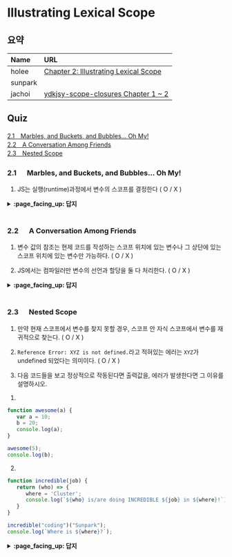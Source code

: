 # Illustrating Lexical Scope

## 요약
| Name | URL |
|:---|:---|
| holee | [Chapter 2: Illustrating Lexical Scope](https://github.com/hochan222/Everything-in-JavaScript/wiki/Chapter-2:-Illustrating-Lexical-Scope) |
| sunpark |  |
| jachoi | [ydkjsy-scope-closures Chapter 1 ~ 2](https://n00bh4cker.tistory.com/136)|

## Quiz

[2.1　Marbles, and Buckets, and Bubbles... Oh My!](#21---Marbles-and-Buckets-and-Bubbles-Oh-My)<br>
[2.2　A Conversation Among Friends](#22---A-Conversation-Among-Friends)<br>
[2.3　Nested Scope](#23---Nested-Scope)<br>

### 2.1 　  Marbles, and Buckets, and Bubbles... Oh My!

1. JS는 실행(runtime)과정에서 변수의 스코프를 결정한다 ( O / X )

<details>
<summary> <b> :page_facing_up: 답지 </b>  </summary>
<div markdown="1">


1. JS는 실행(runtime)과정에서 변수의 스코프를 결정한다 ( O / **X** )

   > The JS engine doesn't generally determine these marble colors during runtime **p.23**


</div>
</details>
<br>

### 2.2 　  A Conversation Among Friends

1. 변수 값의 참조는 현제 코드를 작성하는 스코프 위치에 있는 변수나 그 상단에 있는 스코프 위치에 있는 변수만 가능하다. ( O / X )

2. JS에서는 컴파일러만 변수의 선언과 할당을 둘 다 처리한다. ( O / X )

<details>
<summary> <b> :page_facing_up: 답지 </b>  </summary>
<div markdown="1">


1. 변수 값의 참조는 현제 코드를 작성하는 스코프 위치에 있는 변수나 그 상단에 있는 스코프 위치에 있는 변수만 가능하다. ( **O** / X )

   > References (non-declarations) to variables/identifiers are allowed if there’s a matching declaration either in the current scope, or any scope above/outside the current scope, but not with declarations from lower/nested scopes. **p.22**

2. JS에서 컴파일러만 변수의 선언과 할당을 둘 다 처리한다. ( O / **X** )

   > Compiler then produces code for Engine to later execute, to handle the `students = []` assignment. The code Engine runs will first ask Scope Manager if there is a variable called students accessible in the current scope bucket. **p.26**


</div>
</details>
<br>

### 2.3 　  Nested Scope

1. 만약 현재 스코프에서 변수를 찾지 못할 경우, 스코프 안 자식 스코프에서 변수를 재귀적으로 찾는다. ( O / X )

2. `Reference Error: XYZ is not defined.`라고 적혀있는 에러는 `XYZ`가 undefined 되었다는 의미이다. ( O / X )

3. 다음 코드들을 보고 정상적으로 작동된다면 출력값을, 에러가 발생한다면 그 이유를 설명하시오.

1)
```javascript
function awesome(a) {
   var a = 10;
   b = 20;
   console.log(a);
}

awesome(5);
console.log(b);
```

2)
```javascript
function incredible(job) {
   return (who) => {
      where = 'Cluster';
      console.log(`${who} is/are doing INCREDIBLE ${job} in ${where}!`);
   }
}

incredible("coding")("Sunpark");
console.log(`Where is ${where}?`);
```

<details>
<summary> <b> :page_facing_up: 답지 </b>  </summary>
<div markdown="1">

1. 만약 현재 스코프에서 변수를 찾지 못할 경우, 스코프 안 자식 스코프에서 변수를 재귀적으로 찾는다. ( O / **X** )

   > One of the key aspects of lexical scope is that any time an identifier reference cannot be found in the current scope, the next outer scope in the nesting is consulted; that process is repeated until an answer is found or there are no more scopes to consult. **p.31**

2. `Reference Error: XYZ is not defined.`라고 적혀있는 에러는 `XYZ`가 undefined 되었다는 의미이다. ( O / **X** )

   > The error message for an undeclared variable condition, in most JS environments, will look like, “Reference Error: XYZ is not defined.” The phrase “not defined” seems almost identical to the word “undefined,” as far as the English language goes. But these two are very different in JS. **p.32**

3. 다음 코드들을 보고 정상적으로 작동된다면 출력값을, 에러가 발생한다면 그 이유를 설명하시오.

   > 1번과 2번 모두 코드에 에러가 생기지 않는다. 출력값은 직접 돌려서 확인해 보길 바랍니다.

</div>
</details>
<br>